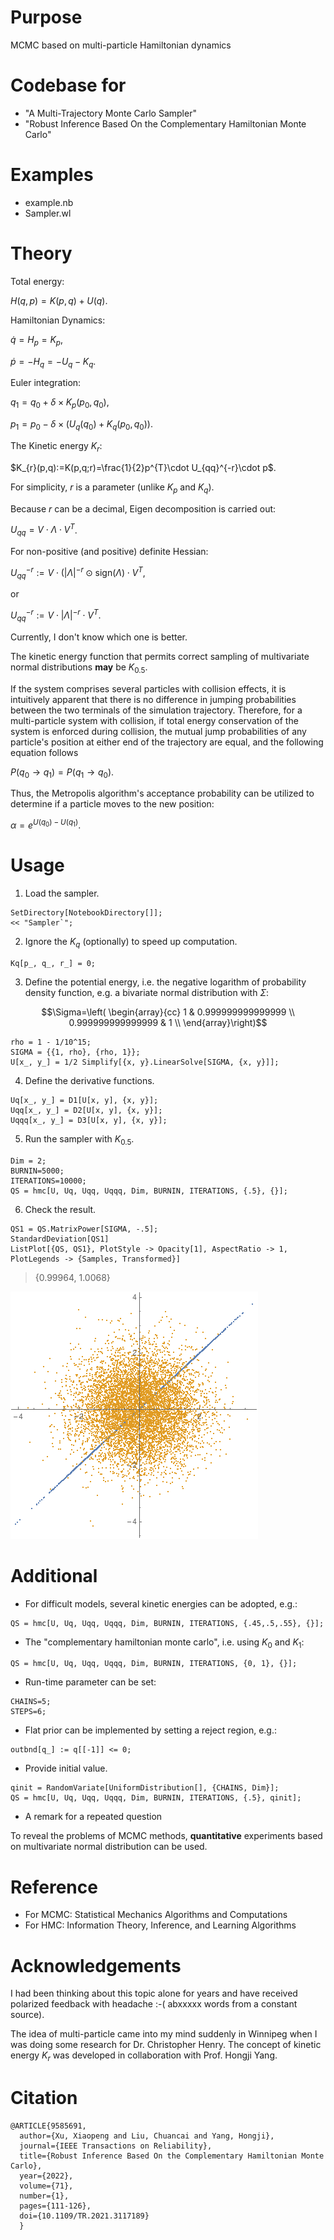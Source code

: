 # Purpose
MCMC based on multi-particle Hamiltonian dynamics

# Codebase for
* "A Multi-Trajectory Monte Carlo Sampler"
* "Robust Inference Based On the Complementary Hamiltonian Monte Carlo"

# Examples

* example.nb
* Sampler.wl

# Theory

Total energy:

$H(q,p)=K(p,q)+U(q)$.

Hamiltonian Dynamics:

$\dot{q}=H_{p}=K_{p}$,

$\dot{p}=-H_{q}=-U_{q}-K_{q}$.

Euler integration:

$q_{1}= q_{0}+ \delta\times K_{p}(p_{0},q_{0})$,

$p_{1}= p_{0} - \delta\times \left( U_{q}(q_0)+K_{q}(p_0,q_0) \right)$.

The Kinetic energy $K_r$:

$K_{r}(p,q):=K(p,q;r)=\frac{1}{2}p^{T}\cdot U_{qq}^{-r}\cdot p$.

For simplicity, $r$ is a parameter (unlike $K_p$ and $K_q$).

Because $r$ can be a decimal, Eigen decomposition is carried out:

$U_{qq}=V\cdot\Lambda\cdot{}V^{T}$.

For non-positive (and positive) definite Hessian:

$U_{qq}^{-r}:=V\cdot(\left|\Lambda\right|^{-r} \odot \text{sign}(\Lambda)\cdot{}V^{T}$,

or

$U_{qq}^{-r}:=V\cdot \left|\Lambda\right|^{-r} \cdot{}V^{T}$.

Currently, I don't know which one is better.

The kinetic energy function that permits correct sampling of multivariate normal distributions __may__ be $K_{0.5}$.

If the system comprises several particles with collision effects, it is intuitively apparent that there is no difference in jumping probabilities between the two terminals of the simulation trajectory. Therefore, for a multi-particle system with collision, if total energy conservation of the system is enforced during collision, the mutual jump probabilities of any particle's position at either end of the trajectory are equal, and the following equation follows

$P(q_{0 } \to q_{1}) = P(q_{1 } \to q_{0})$.

Thus, the Metropolis algorithm's acceptance probability can be utilized to determine if a particle moves to the new position:

$\alpha=e^{U(q_{0})-U(q_{1})}$.

# Usage

1. Load the sampler.

```
SetDirectory[NotebookDirectory[]];
<< "Sampler`";
```
2. Ignore the $K_q$ (optionally) to speed up computation. 

```
Kq[p_, q_, r_] = 0;
```

3. Define the potential energy, i.e. the negative logarithm of probability density function, e.g. a bivariate normal distribution with $\Sigma$:

$$\Sigma=\left(
\begin{array}{cc}
 1 & 0.999999999999999 \\
 0.999999999999999 & 1 \\
\end{array}\right)$$

```
rho = 1 - 1/10^15;
SIGMA = {{1, rho}, {rho, 1}};
U[x_, y_] = 1/2 Simplify[{x, y}.LinearSolve[SIGMA, {x, y}]];
```
4. Define the derivative functions. 

```
Uq[x_, y_] = D1[U[x, y], {x, y}];
Uqq[x_, y_] = D2[U[x, y], {x, y}];
Uqqq[x_, y_] = D3[U[x, y], {x, y}];

```

5. Run the sampler with $K_{0.5}$.
```
Dim = 2;
BURNIN=5000;
ITERATIONS=10000;
QS = hmc[U, Uq, Uqq, Uqqq, Dim, BURNIN, ITERATIONS, {.5}, {}];
```

6. Check the result.

```
QS1 = QS.MatrixPower[SIGMA, -.5];
StandardDeviation[QS1]
ListPlot[{QS, QS1}, PlotStyle -> Opacity[1], AspectRatio -> 1, PlotLegends -> {Samples, Transformed}]
```

> {0.99964, 1.0068}

![scatter plots](bn2.png)

# Additional

+ For difficult models, several kinetic energies can be adopted, e.g.:

```
QS = hmc[U, Uq, Uqq, Uqqq, Dim, BURNIN, ITERATIONS, {.45,.5,.55}, {}];
```

+ The "complementary hamiltonian monte carlo", i.e. using $K_0$ and $K_1$:

```
QS = hmc[U, Uq, Uqq, Uqqq, Dim, BURNIN, ITERATIONS, {0, 1}, {}];
```

+ Run-time parameter can be set:

```
CHAINS=5;
STEPS=6;
```

+ Flat prior can be implemented by setting a reject region, e.g.:

```
outbnd[q_] := q[[-1]] <= 0;
```

+ Provide initial value.

```
qinit = RandomVariate[UniformDistribution[], {CHAINS, Dim}];
QS = hmc[U, Uq, Uqq, Uqqq, Dim, BURNIN, ITERATIONS, {.5}, qinit];
```

+ A remark for a repeated question

To reveal the problems of MCMC methods, __quantitative__ experiments based on multivariate normal distribution can be used.

# Reference
+ For MCMC: Statistical Mechanics Algorithms and Computations
+ For HMC: Information Theory, Inference, and Learning Algorithms

# Acknowledgements
I had been thinking about this topic alone for years and have received polarized feedback with headache :-( abxxxxx words from a constant source).

The idea of multi-particle came into my mind suddenly in Winnipeg when I was doing some research for Dr. Christopher Henry. The concept of kinetic energy $K_r$ was developed in collaboration with Prof. Hongji Yang.

# Citation
```
@ARTICLE{9585691,
  author={Xu, Xiaopeng and Liu, Chuancai and Yang, Hongji},
  journal={IEEE Transactions on Reliability}, 
  title={Robust Inference Based On the Complementary Hamiltonian Monte Carlo}, 
  year={2022},
  volume={71},
  number={1},
  pages={111-126},
  doi={10.1109/TR.2021.3117189}
  }
```
